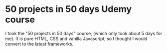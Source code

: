 # 50 projects in 50 days Udemy course

I took the "50 projects in 50 days" course, (which only took about 5 days
for me).  It is pure HTML, CSS and vanilla Javascript, so I thought I would
convert to the latest frameworks.